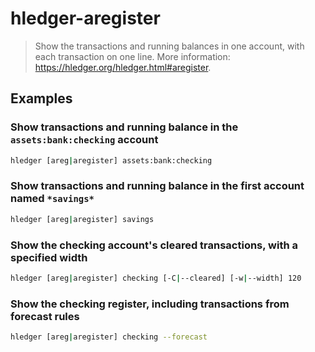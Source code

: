 # hledger-aregister

> Show the transactions and running balances in one account, with each transaction on one line. More information: <https://hledger.org/hledger.html#aregister>.

## Examples

### Show transactions and running balance in the `assets:bank:checking` account

```bash
hledger [areg|aregister] assets:bank:checking
```

### Show transactions and running balance in the first account named `*savings*`

```bash
hledger [areg|aregister] savings
```

### Show the checking account's cleared transactions, with a specified width

```bash
hledger [areg|aregister] checking [-C|--cleared] [-w|--width] 120
```

### Show the checking register, including transactions from forecast rules

```bash
hledger [areg|aregister] checking --forecast
```
